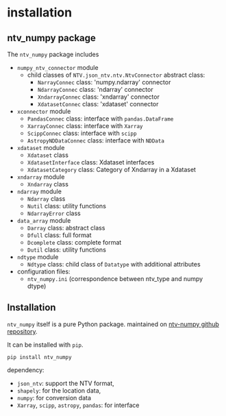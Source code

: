 # installation

## ntv_numpy package

The `ntv_numpy` package includes

- `numpy_ntv_connector` module
  - child classes of `NTV.json_ntv.ntv.NtvConnector` abstract class:
    - `NarrayConnec` class: 'numpy.ndarray' connector
    - `NdarrayConnec` class: 'ndarray'   connector
    - `XndarrayConnec` class: 'xndarray' connector
    - `XdatasetConnec` class: 'xdataset' connector
- `xconnector` module
  - `PandasConnec` class: interface with `pandas.DataFrame`
  - `XarrayConnec` class: interface with `Xarray`
  - `ScippConnec` class: interface with `scipp`
  - `AstropyNDDataConnec` class: interface with `NDData`
- `xdataset` module
  - `Xdataset` class
  - `XdatasetInterface` class: Xdataset interfaces
  - `XdatasetCategory` class: Category of Xndarray in a Xdataset
- `xndarray` module
  - `Xndarray` class
- `ndarray` module
  - `Ndarray` class
  - `Nutil` class: utility functions
  - `NdarrayError` class
- `data_array` module
  - `Darray` class: abstract class
  - `Dfull` class: full format
  - `Dcomplete` class: complete format
  - `Dutil` class: utility functions
- `ndtype` module
  - `Ndtype` class: child class of `Datatype` with additional attributes
- configuration files:
  - `ntv_numpy.ini` (correspondence between ntv_type and numpy dtype)

## Installation

`ntv_numpy` itself is a pure Python package. maintained on [ntv-numpy github repository](https://github.com/loco-philippe/ntv-numpy).

It can be installed with `pip`.

    pip install ntv_numpy

dependency:

- `json_ntv`: support the NTV format,
- `shapely`: for the location data,
- `numpy`: for conversion data
- `Xarray`, `scipp`, `astropy`, `pandas`: for interface
